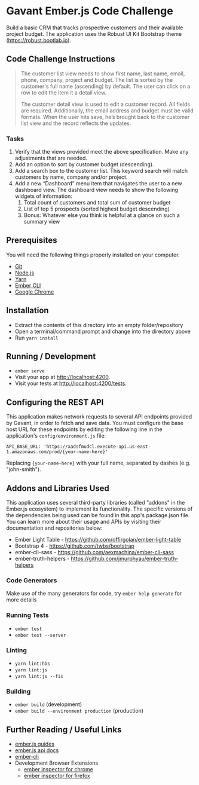 # Gavant Ember.js Code Challenge

Build a basic CRM that tracks prospective customers and their available project budget. The application uses the Robust UI Kit Bootstrap theme (<https://robust.bootlab.io>).

## Code Challenge Instructions

> The customer list view needs to show first name, last name, email, phone, company, project and budget. The list is sorted by the customer's full name (ascending) by default. The user can click on a row to edit the item it a detail view.
>  
> The customer detail view is used to edit a customer record. All fields are required. Additionally, the email address and budget must be valid formats. When the user hits save, he’s brought back to the customer list view and the record reflects the updates.

### Tasks

1. Verify that the views provided meet the above specification. Make any adjustments that are needed.
2. Add an option to sort by customer budget (descending).
3. Add a search box to the customer list. This keyword search will match customers by name, company and/or project.
4. Add a new “Dashboard” menu item that navigates the user to a new dashboard view. The dashboard view needs to show the following widgets of information:  
    1. Total count of customers and total sum of customer budget
    2. List of top 5 prospects (sorted highest budget descending)
    3. Bonus: Whatever else you think is helpful at a glance on such a summary view

## Prerequisites

You will need the following things properly installed on your computer.

* [Git](https://git-scm.com/)
* [Node.js](https://nodejs.org/)
* [Yarn](https://yarnpkg.com/)
* [Ember CLI](https://ember-cli.com/)
* [Google Chrome](https://google.com/chrome/)

## Installation

* Extract the contents of this directory into an empty folder/repository
* Open a terminal/command prompt and change into the directory above
* Run `yarn install`

## Running / Development

* `ember serve`
* Visit your app at [http://localhost:4200](http://localhost:4200).
* Visit your tests at [http://localhost:4200/tests](http://localhost:4200/tests).

## Configuring the REST API

This application makes network requests to several API endpoints provided by Gavant, in order to fetch and save data. You must configure the base host URL for these endpoints by editing the following line in the application's `config/environment.js` file:

```
API_BASE_URL: 'https://xadsfmudcl.execute-api.us-east-1.amazonaws.com/prod/{your-name-here}'
```

Replacing `{your-name-here}` with your full name, separated by dashes (e.g. "john-smith").

## Addons and Libraries Used

This application uses several third-party libraries (called "addons" in the Ember.js ecosystem) to implement its functionality. The specific versions of the dependencies being used can be found in this app's package.json file. You can learn more about their usage and APIs by visiting their documentation and repositories below:

* Ember Light Table - <https://github.com/offirgolan/ember-light-table>
* Bootstrap 4 - <https://github.com/twbs/bootstrap>
* ember-cli-sass - <https://github.com/aexmachina/ember-cli-sass>
* ember-truth-helpers - <https://github.com/jmurphyau/ember-truth-helpers>

### Code Generators

Make use of the many generators for code, try `ember help generate` for more details

### Running Tests

* `ember test`
* `ember test --server`

### Linting

* `yarn lint:hbs`
* `yarn lint:js`
* `yarn lint:js --fix`

### Building

* `ember build` (development)
* `ember build --environment production` (production)

## Further Reading / Useful Links

* [ember.js guides](https://guides.emberjs.com/v3.10.0/)
* [ember.js api docs](https://api.emberjs.com/ember/3.10)
* [ember-cli](https://ember-cli.com/)
* Development Browser Extensions
  * [ember inspector for chrome](https://chrome.google.com/webstore/detail/ember-inspector/bmdblncegkenkacieihfhpjfppoconhi)
  * [ember inspector for firefox](https://addons.mozilla.org/en-US/firefox/addon/ember-inspector/)
